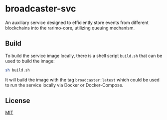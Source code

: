 # broadcaster-svc

An auxiliary service designed to efficiently store events from different blockchains into the rarimo-core, utilizing queuing mechanism.

## Build

To build the service image locally, there is a shell script `build.sh` that can be used to build the image:

```bash
sh build.sh
```

It will build the image with the tag `broadcaster:latest` which could be used to run the service locally via
Docker or Docker-Compose.

## License
[MIT](./LICENSE)

